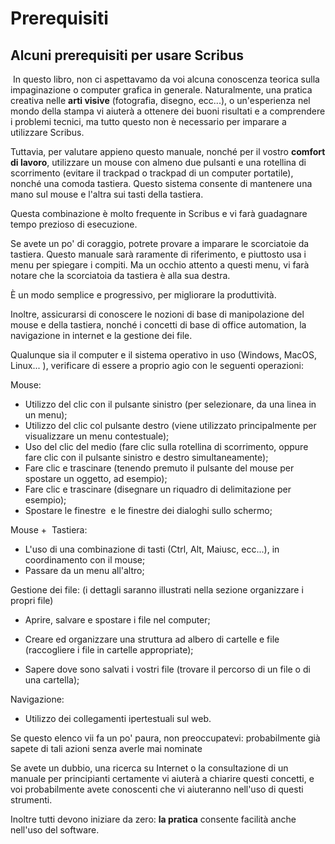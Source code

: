 # Prerequisiti

## Alcuni prerequisiti per usare Scribus

&nbsp;In questo libro, non ci aspettavamo da voi alcuna conoscenza teorica sulla impaginazione o computer grafica in generale. Naturalmente, una pratica creativa nelle **arti visive** (fotografia, disegno, ecc...), o un'esperienza nel mondo della stampa vi aiuterà a ottenere dei buoni risultati e a comprendere i problemi tecnici, ma tutto questo non è necessario per imparare a utilizzare Scribus.

 Tuttavia, per valutare appieno questo manuale, nonché per il vostro **comfort di lavoro**, utilizzare un mouse con almeno due pulsanti e una rotellina di scorrimento (evitare il trackpad o trackpad di un computer portatile), nonché una comoda tastiera. Questo sistema consente di mantenere una mano sul mouse e l'altra sui tasti della tastiera.

Questa combinazione è molto frequente in Scribus e vi farà guadagnare tempo prezioso di esecuzione.

 Se avete un po' di coraggio, potrete provare a imparare le scorciatoie da tastiera. Questo manuale sarà raramente di riferimento, e piuttosto usa i menu per spiegare i compiti. Ma un occhio attento a questi menu, vi farà notare che la scorciatoia da tastiera è alla sua destra.

È un modo semplice e progressivo, per migliorare la produttività.

Inoltre, assicurarsi di conoscere le nozioni di base di manipolazione del mouse e della tastiera, nonché i concetti di base di office automation, la navigazione in internet e la gestione dei file.

Qualunque sia il computer e il sistema operativo in uso (Windows, MacOS, Linux... ), verificare di essere a proprio agio con le seguenti operazioni:

Mouse:

*   Utilizzo del clic con il pulsante sinistro (per selezionare, da una linea in un menu);
*   Utilizzo del clic col pulsante destro (viene utilizzato principalmente per visualizzare un menu contestuale);
*   Uso del clic del medio (fare clic sulla rotellina di scorrimento, oppure fare clic con il pulsante sinistro e destro simultaneamente);
*   Fare clic e trascinare (tenendo premuto il pulsante del mouse per spostare un oggetto, ad esempio);
*   Fare clic e trascinare (disegnare un riquadro di delimitazione per esempio);
*   Spostare le finestre&nbsp; e le finestre dei dialoghi sullo schermo;

Mouse +&nbsp; Tastiera:

*   L'uso di una combinazione di tasti (Ctrl, Alt, Maiusc, ecc...), in coordinamento con il mouse;
*   Passare da un menu all'altro;

Gestione dei file: (i dettagli saranno illustrati nella sezione organizzare i propri file)

*   Aprire, salvare e spostare i file nel computer;

*   Creare ed organizzare una struttura ad albero di cartelle e file (raccogliere i file in cartelle appropriate);

*   Sapere dove sono salvati i vostri file (trovare il percorso di un file o di una cartella);

Navigazione:

*   Utilizzo dei collegamenti ipertestuali sul web.

Se questo elenco vii fa un po' paura, non preoccupatevi: probabilmente già sapete di tali azioni senza averle mai nominate

Se avete un dubbio, una ricerca su Internet o la consultazione di un manuale per principianti certamente vi aiuterà a chiarire questi concetti, e voi probabilmente avete conoscenti che vi aiuteranno nell'uso di questi strumenti.

Inoltre tutti devono iniziare da zero: **la pratica** consente facilità anche nell'uso del software.
